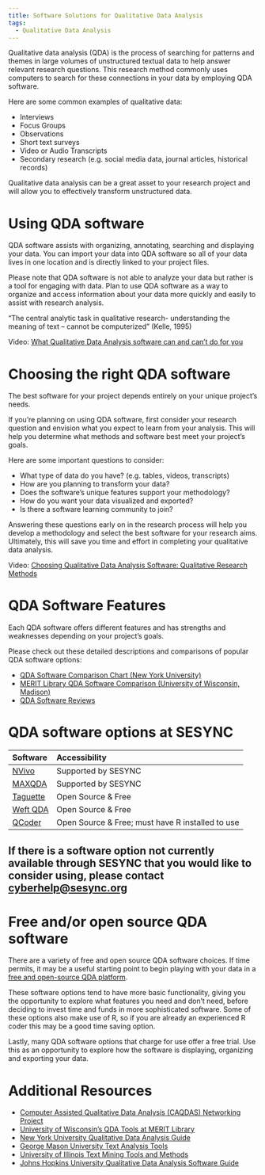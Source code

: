 ```yaml
---
title: Software Solutions for Qualitative Data Analysis 
tags:
  - Qualitative Data Analysis 
---
```


Qualitative data analysis (QDA) is the process of searching for patterns and themes in large volumes of unstructured textual data to help answer relevant research questions. This research method commonly uses computers to search for these connections in your data by employing QDA software. 

Here are some common examples of qualitative data: 
* Interviews 
* Focus Groups
* Observations 
* Short text surveys
* Video or Audio Transcripts 
* Secondary research (e.g. social media data, journal articles, historical records)

Qualitative data analysis can be a great asset to your research project and will allow you to effectively transform unstructured data. 

# Using QDA software

QDA software assists with organizing, annotating, searching and displaying your data.  You can import your data into QDA software so all of your data lives in one location and is directly linked to your project files. 

Please note that QDA software is not able to analyze your data but rather is a tool for engaging with data. Plan to use QDA software as a way to organize and access information about your data more quickly and easily to assist with research analysis. 

 “The central analytic task in qualitative research- understanding the meaning of text – cannot be computerized” (Kelle, 1995) 

Video: [What Qualitative Data Analysis software can and can’t do for you](https://www.youtube.com/watch?v=tLKfaCiHVic&feature=emb_title)

# Choosing the right QDA software

The best software for your project depends entirely on your unique project’s needs. 

If you’re planning on using QDA software, first consider your research question and envision what you expect to learn from your analysis. This will help you determine what methods and software best meet your project’s goals. 

Here are some important questions to consider: 
* What type of data do you have? (e.g. tables, videos, transcripts)
* How are you planning to transform your data?
* Does the software’s unique features support your methodology? 
* How do you want your data visualized and exported? 
* Is there a software learning community to join? 

Answering these questions early on in the research process will help you develop a methodology and select the best software for your research aims. Ultimately, this will save you time and effort in completing your qualitative data analysis.

Video: [Choosing Qualitative Data Analysis Software: Qualitative Research Methods](https://www.youtube.com/watch?v=dYaAtuERpDI&feature=emb_title)

# QDA Software Features 

Each QDA software offers different features and has strengths and weaknesses depending on your project’s goals.  

Please check out these detailed descriptions and comparisons of popular QDA software options: 

- [QDA Software Comparison Chart (New York University)](https://guides.nyu.edu/QDA/comparison)
- [MERIT Library QDA Software Comparison (University of Wisconsin, Madison)](https://web.education.wisc.edu/qdatools/wp-content/uploads/sites/40/2014/12/Software-Comparison.pdf)
- [QDA Software Reviews](https://www.surrey.ac.uk/computer-assisted-qualitative-data-analysis/resources/choosing-appropriate-caqdas-package)

# QDA software options at SESYNC

| Software   | Accessibility | 
| :--------- | :------------ | 
| [NVivo](https://www.qsrinternational.com/nvivo-qualitative-data-analysis-software/home) |Supported by SESYNC | 
| [MAXQDA](https://www.maxqda.com/) | Supported by SESYNC |
| [Taguette](https://www.taguette.org/) | Open Source & Free |
| [Weft QDA](http://www.pressure.to/qda/) | Open Source & Free |
| [QCoder](https://docs.ropensci.org/qcoder/) | Open Source & Free; must have R installed to use |

## If there is a software option not currently available through SESYNC that you would like to consider using, please contact [cyberhelp@sesync.org](mailto:cyberhelp@sesync.org)

# Free and/or open source QDA software

There are a variety of free and open source QDA software choices.  If time permits, it may be a useful starting point to begin playing with your data in a [free and open-source QDA platform](https://guides.library.illinois.edu/c.php?g=348074&p=2346107). 

These software options tend to have more basic functionality, giving you the opportunity to explore what features you need and don’t need, before deciding to invest time and funds in more sophisticated software.  Some of these options also make use of R, so if you are already an experienced R coder this may be a good time saving option.

Lastly, many QDA software options that charge for use offer a free trial. Use this as an opportunity to explore how the software is displaying, organizing and exporting your data.

# Additional Resources 
- [Computer Assisted Qualitative Data Analysis (CAQDAS) Networking Project](https://www.surrey.ac.uk/computer-assisted-qualitative-data-analysis)
- [University of Wisconsin’s QDA Tools at MERIT Library](https://web.education.wisc.edu/qdatools/) 
- [New York University Qualitative Data Analysis Guide](https://guides.nyu.edu/QDA/qual)
- [George Mason University Text Analysis Tools](https://infoguides.gmu.edu/textanalysistools/home)
- [University of Illinois Text Mining Tools and Methods](https://guides.library.illinois.edu/c.php?g=405110&p=2757860)
- [Johns Hopkins University Qualitative Data Analysis Software Guide](https://guides.library.jhu.edu/c.php?g=941489)
